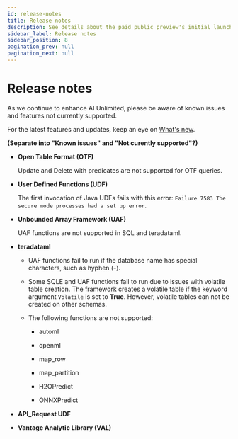 ```yaml
---
id: release-notes
title: Release notes
description: See details about the paid public preview's initial launch.
sidebar_label: Release notes
sidebar_position: 8
pagination_prev: null
pagination_next: null
---
```


# Release notes

As we continue to enhance AI Unlimited, please be aware of known issues and features not currently supported. 

For the latest features and updates, keep an eye on [What's new](/docs/whats-new/).

**(Separate into "Known issues" and "Not curently supported"?)**

- **Open Table Format (OTF)**

  Update and Delete with predicates are not supported for OTF queries.
  
 - **User Defined Functions (UDF)**

	The first invocation of Java UDFs fails with this error: `Failure 7583 The secure mode processes had a set up error`.

- **Unbounded Array Framework (UAF)**

  UAF functions are not supported in SQL and teradataml.

- **teradataml**

    - UAF functions fail to run if the database name has special characters, such as hyphen (-). 

    - Some SQLE and UAF functions fail to run due to issues with volatile table creation. The framework creates a volatile table if the keyword argument `Volatile` is set to **True**. However, volatile tables can not be created on other schemas.

    - The following functions are not supported:
      
        - automl 

        - openml  

	    - map_row 

        - map_partition

        - H2OPredict 

        - ONNXPredict 

- **API_Request UDF**

- **Vantage Analytic Library (VAL)**


